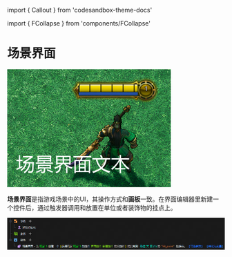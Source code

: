 import { Callout } from 'codesandbox-theme-docs'

import { FCollapse } from 'components/FCollapse'

# 场景界面

![SUI1](./pic/SUI1.png)

**场景界面**是指游戏场景中的UI，其操作方式和**画板**一致。在界面编辑器里新建一个控件后，通过触发器调用和放置在单位或者装饰物的挂点上。

![SUI2](./pic/SUI2.png)

